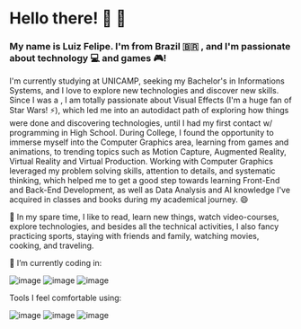 # Hello there! 👋 :bear:

<!--
**luizfelipers/luizfelipers** is a ✨ _special_ ✨ repository because its `README.md` (this file) appears on your GitHub profile.

Here are some ideas to get you started:

-  I’m currently working on ...
-
- 👯 I’m looking to collaborate on ...
- 🤔 I’m looking for help with ...
- 💬 Ask me about ...
- 📫 How to reach me: ...
-  Pronouns: ...
- ⚡ Fun fact: ...
-->
### My name is Luiz Felipe. I'm from Brazil :brazil: , and I'm passionate about technology :computer: and games :video_game:!

I'm currently studying at UNICAMP, seeking my Bachelor's in Informations Systems, and I love to explore new technologies and discover new skills. Since I was a , I am totally passionate about Visual Effects (I'm a huge fan of Star Wars! ⚡), which led me into an autodidact path of exploring how things were done and discovering technologies, until I had my first contact w/ programming in High School. During College, I found the opportunity to immerse myself into the Computer Graphics area, learning from games and animations, to trending topics such as Motion Capture, Augmented Reality, Virtual Reality and Virtual Production. Working with Computer Graphics leveraged my problem solving skills, attention to details, and systematic thinking, which helped me to get a good step towards learning Front-End and Back-End Development, as well as Data Analysis and AI knowledge I've acquired in classes and books during my academical journey. 😄

🌱 In my spare time, I like to read, learn new things, watch video-courses, explore technologies, and besides all the technical activities, I also fancy practicing sports, staying with friends and family, watching movies, cooking, and traveling.



 🔭 I’m currently coding in:
 
![image](https://img.shields.io/badge/JavaScript-323330?style=for-the-badge&logo=javascript&logoColor=F7DF1E)
![image](https://img.shields.io/badge/Python-3776AB?style=for-the-badge&logo=python&logoColor=white)
![image](https://img.shields.io/badge/C%23-239120?style=for-the-badge&logo=c-sharp&logoColor=white)

Tools I feel comfortable using:

![image](https://img.shields.io/badge/Discord-7289DA?style=for-the-badge&logo=discord&logoColor=white)
![image](https://img.shields.io/badge/Slack-4A154B?style=for-the-badge&logo=slack&logoColor=white)
![image](https://img.shields.io/badge/Microsoft_Office-D83B01?style=for-the-badge&logo=microsoft-office&logoColor=white)



